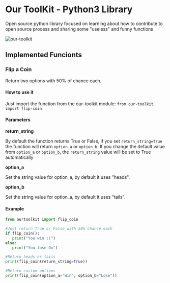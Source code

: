 # Our ToolKit - Python3 Library
Open source python library focused on learning about how to contribute to open source process and sharing some "useless" and funny functions

![our-toolkit](https://i.kym-cdn.com/entries/icons/original/000/034/467/Communist_Bugs_Bunny_Banner.jpg)

## Implemented Funcionts

### Flip a Coin

Return two options with 50% of chance each.

#### How to use it

Just import the function from the our-toolkit module:
```from our-toolkit import flip-coin```

#### Parameters

<b>return_string</b>

By default the function returns True or False, if you set ```return_string=True``` the function will return ```option_a``` or ```option_b```. If you change the default value from ```option_a``` or ```option_b```, the ```return_string``` value will be set to True automatically

<b>option_a</b>

Set the string value for option_a, by default it uses "heads".

<b>option_b</b>

Set the string value for option_a, by default it uses "tails".

#### Example

 ```python
from ourtoolkit import flip_coin

#Just return True or False with 50% chance each
if flip_coin(): 
    print("You win :)")
else:
    print("You lose D=")

#Return heads or tails
print(flip_coin(return_string=True))

#Return custom options
print(flip_coin(option_a="Win", option_b="Lose"))
```